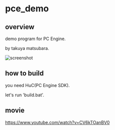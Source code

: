 # pce_demo

## overview

demo program for PC Engine. 

by takuya matsubara.

![screenshot](https://user-images.githubusercontent.com/5597377/130898001-a174c664-5ecb-4f99-8437-3051df4e36ce.png)

## how to build

you need HuC(PC Engine SDK).

let's run 'build.bat'.

## movie

https://www.youtube.com/watch?v=CV6kTOanBV0
